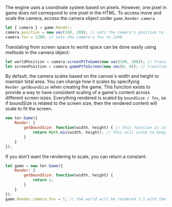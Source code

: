 The engine uses a coordinate system based on pixels. However, one pixel in game does not correspond to one pixel in the HTML. To access move and scale the camera, access the camera object under `game.Render.camera`
```JavaScript
let { camera } = game.Render;
camera.position = new vec(100, 200); // sets the camera's position to (100, 200)
camera.fov = 1200; // sets the camera's fov to 1200 
```
Translating from screen space to world space can be done easily using methods in the camera object:
```JavaScript
let worldPosition = camera.screenPtToGame(new vec(100, 100)); // translates (100, 100) to where it would be in the engine's world
let screenPosition = camera.gamePtToScreen(new vec(0, 0)); // translate (0, 0) to where it would be in the HTML body
```

By default, the camera scales based on the canvas's width and height to maintain total area. You can change how it scales by specifying `Render.getBoundSize` when creating the game.
This function exists to provide a way to have consistent scaling of a game's content across different screen sizes. Everything rendered is scaled by `boundSize / fov`, so if boundSize is related to the screen size, then the rendered content will scale to fit the screen.
```JavaScript
new ter.Game({
	Render: {
		getBoundSize: function(width, height) { // this function is called when the game is created and when the window is resized
			return Math.min(width, height); // this will scale to keep the smallest dimension in view
		}
	}
});
```
If you don't want the rendering to scale, you can return a constant:
```JavaScript
let game = new ter.Game({
	Render: {
		getBoundSize: function(width, height) {
			return 1;
		}
	}
});
game.Render.camera.fov = 1; // the world will be rendered 1:1 with the window, so 100px in the world will be 100px in the HTML
```
